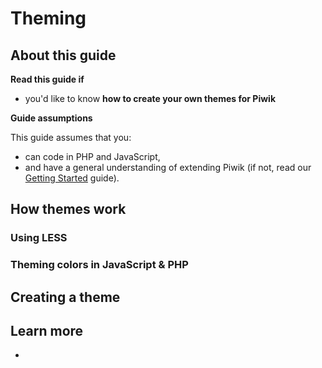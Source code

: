 # Theming

<!-- Meta (to be deleted)
Purpose: describe how themes can change look and feel, how to create a theme, and how colors in JavaScript/server-side are themed.

Audience: 

Expected Result: 

Notes: 

What's missing? (stuff in my list that was not in when I wrote the 1st draft)
-->

## About this guide

**Read this guide if**

* you'd like to know **how to create your own themes for Piwik**

**Guide assumptions**

This guide assumes that you:

* can code in PHP and JavaScript,
* and have a general understanding of extending Piwik (if not, read our [Getting Started](#) guide).

## How themes work

<!-- basics (CSS changes look & feel) + new templates -->

### Using LESS

### Theming colors in JavaScript & PHP

## Creating a theme

<!-- what to do -->

## Learn more

* 